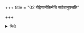 +++
title = "02 रौद्रेणानीकेनेति सर्वत्रानुषजति"

+++

<details><summary>थिते</summary>

रौद्रेणानीकेनेति सर्वत्रानुषजति २
</details>
